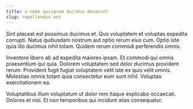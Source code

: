 ```yaml
---
title: a nemo quisquam ducimus deserunt
slug: repellendus est
---
```


Sint placeat est possimus ducimus et. Quo voluptatem et voluptas expedita corrupti. Natus quibusdam nostrum aut optio rerum eius cum. Optio iste quia illo ducimus nihil totam. Quidem rerum commodi perferendis omnis.

Inventore libero ab ad expedita maiores ipsam. Et commodi qui omnis praesentium qui quia. Dolorem voluptatem sed dolor ducimus provident rerum. Provident fugit fugiat voluptatem velit iste ex quis velit omnis. Molestias omnis totam quia consectetur eum sunt nihil. Voluptas exercitationem ea.

Voluptatibus illum voluptatum ut dolor rem itaque explicabo occaecati. Dolores et nisi. Et non temporibus qui incidunt alias consequatur.
